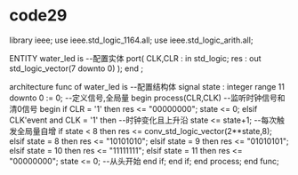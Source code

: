 # code29
library ieee;
use ieee.std_logic_1164.all;
use ieee.std_logic_arith.all;
  
ENTITY water_led is					--配置实体
	port(
		CLK,CLR : in std_logic;
		res : out std_logic_vector(7 downto 0)
	);
end ;

architecture func of water_led is					--配置结构体
signal state : integer range 11 downto 0 := 0;		--定义信号,全局量
begin
	process(CLR,CLK)			--监听时钟信号和清0信号
	begin
		if CLR = '1' then
			res <= "00000000";
			state <= 0;
		elsif CLK'event and CLK = '1' then 		--时钟变化且上升沿
			state <= state+1;			--每次触发全局量自增
			if state < 8 then
				res <= conv_std_logic_vector(2**state,8);
			elsif state = 8 then
				res <= "10101010";
			elsif state = 9 then
				res <= "01010101";
			elsif state = 10 then
				res <= "11111111";
			elsif state = 11 then
				res <= "00000000";
				state <= 0;		--从头开始
			end if;
		end if;
	end process;
end func;

